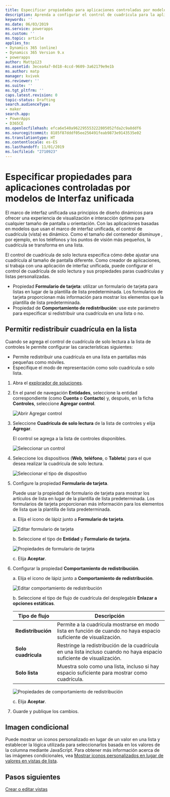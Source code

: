 ```yaml
---
title: Especificar propiedades para aplicaciones controladas por modelos de Interfaz unificada en PowerApps | MicrosoftDocs
description: Aprenda a configurar el control de cuadrícula para la aplicación
keywords: ''
ms.date: 06/03/2019
ms.service: powerapps
ms.custom: ''
ms.topic: article
applies_to:
- Dynamics 365 (online)
- Dynamics 365 Version 9.x
- powerapps
author: Mattp123
ms.assetid: 3ecea4a7-0d18-4ccd-9609-3a62179e9e1b
ms.author: matp
manager: kvivek
ms.reviewer: ''
ms.suite: ''
ms.tgt_pltfrm: ''
caps.latest.revision: 0
topic-status: Drafting
search.audienceType:
- maker
search.app:
- PowerApps
- D365CE
ms.openlocfilehash: efca6e540a962295553222805052fda2c9a8ddf6
ms.sourcegitcommit: 8185f87dddf05ee256491feab9873e9143535e02
ms.translationtype: HT
ms.contentlocale: es-ES
ms.lasthandoff: 11/01/2019
ms.locfileid: "2710923"
---
```

# <a name="specify-properties-for-model-driven-unified-interface-apps"></a>Especificar propiedades para aplicaciones controladas por modelos de Interfaz unificada

El marco de interfaz unificada usa principios de diseño dinámicos para ofrecer una experiencia de visualización e interacción óptima para cualquier tamaño de pantalla u orientación. Con las aplicaciones basadas en modelos que usan el marco de interfaz unificada, el control de cuadrícula (vista) es dinámico. Como el tamaño del contenedor disminuye , por ejemplo, en los teléfonos y los puntos de visión más pequeños, la cuadrícula se transforma en una lista. 

El control de cuadrícula de solo lectura especifica cómo debe ajustar una cuadrícula al tamaño de pantalla diferente. Como creador de aplicaciones, si trabaja con una aplicación de interfaz unificada, puede configurar el control de cuadrícula de solo lectura y sus propiedades paras cuadrículas y listas personalizadas.
- Propiedad **Formulario de tarjeta**: utilizar un formulario de tarjeta para listas en lugar de la plantilla de lista predeterminada. Los formularios de tarjeta proporcionan más información para mostrar los elementos que la plantilla de lista predeterminada.
- Propiedad de **Comportamiento de redistribución**: use este parámetro para especificar si redistribuir una cuadrícula en una lista o no.

## <a name="allow-grid-to-reflow-into-list"></a>Permitir redistribuir cuadrícula en la lista

Cuando se agrega el control de cuadrícula de solo lectura a la lista de controles le permite configurar las características siguientes: 
- Permite redistribuir una cuadrícula en una lista en pantallas más pequeñas como móviles.
- Especifique el modo de representación como solo cuadrícula o solo lista.  

1. Abra el [explorador de soluciones](advanced-navigation.md#solution-explorer).
2. En el panel de navegación **Entidades**, seleccione la entidad correspondiente (como **Cuenta** o **Contacto**) y, después, en la ficha **Controles**, seleccione **Agregar control**.

    ![Abrir Agregar control](media/UnifiedInterface_ReadOnlyGrid_AddControl.png "Abrir Agregar control")

3. Seleccione **Cuadrícula de solo lectura** de la lista de controles y elija **Agregar**.

    El control se agrega a la lista de controles disponibles.
   
    ![Seleccionar un control](media/UnifiedInterface_ReadOnlyGrid_SelectControl.png "Seleccionar un control")
    
4. Seleccione los dispositivos (**Web**, **teléfono**, o **Tableta**) para el que desea realizar la cuadrícula de solo lectura.

    ![Seleccionar el tipo de dispositivo](media/UnifiedInterface_ReadOnlyGrid_SelectDevice.png "Seleccionar dispositivos")

5. Configure la propiedad **Formulario de tarjeta**.

    Puede usar la propiedad de formulario de tarjeta para mostrar los artículos de lista en lugar de la plantilla de lista predeterminada. Los formularios de tarjeta proporcionan más información para los elementos de lista que la plantilla de lista predeterminada.    

    a. Elija el icono de lápiz junto a **Formulario de tarjeta**.

    ![Editar formulario de tarjeta](media/UnifiedInterface_ReadOnlyGrid_CardForm.png "Editar formulario de tarjeta")

    b.  Seleccione el tipo de **Entidad** y **Formulario de tarjeta**.

    ![Propiedades de formulario de tarjeta](media/UnifiedInterface_ReadOnlyGrid_CardFormProperties.png "Propiedades de formulario de tarjeta")

    c. Elija **Aceptar**.
6. Configurar la propiedad **Comportamiento de redistribución**. 
    
    a. Elija el icono de lápiz junto a **Comportamiento de redistribución**.

    ![Editar comportamiento de redistribución](media/UnifiedInterface_ReadOnlyGrid_EditReflow.png "Editar comportamiento de redistribución")

    b. Seleccione el tipo de flujo de cuadrícula del desplegable **Enlazar a opciones estáticas**. 

    |Tipo de flujo|Descripción|
    |--------------|--------------------|
    |**Redistribución**|Permite a la cuadrícula mostrarse en modo lista en función de cuando no haya espacio suficiente de visualización.|
    |**Solo cuadrícula**|Restringe la redistribución de la cuadrícula en una lista incluso cuando no haya espacio suficiente de visualización.|
    |**Solo lista**|Muestra solo como una lista, incluso si hay espacio suficiente para mostrar como cuadrícula.|
    
     ![Propiedades de comportamiento de redistribución](media/UnifiedInterface_ReadOnlyGrid_ReflowProperties.png "Propiedades de comportamiento de redistribución")

    c. Elija **Aceptar**.


7.  Guarde y publique los cambios. 


## <a name="conditional-image"></a>Imagen condicional
Puede mostrar un iconos personalizado en lugar de un valor en una lista y establecer la lógica utilizada para seleccionarlos basada en los valores de la columna mediante JavaScript. Para obtener más información acerca de las imágenes condicionales, vea [Mostrar iconos personalizados en lugar de valores en vistas de lista](../common-data-service/display-custom-icons-instead.md).

## <a name="next-steps"></a>Pasos siguientes
[Crear o editar vistas](create-edit-views.md)
